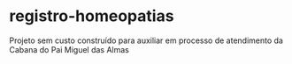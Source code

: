 # registro-homeopatias
Projeto sem custo construído para auxiliar em processo de atendimento da Cabana do Pai Miguel das Almas
